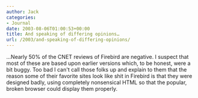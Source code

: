 ```yaml
---
author: Jack
categories:
- Journal
date: 2003-08-06T01:00:53+00:00
title: And speaking of differing opinions…
url: /2003/and-speaking-of-differing-opinions/
---
```


&#8230;Nearly 50% of the CNET reviews of Firebird are negative. I suspect that most of these are based upon earlier versions which, to be honest, were a bit buggy. Too bad I can't call those folks up and explain to them that the reason some of their favorite sites look like shit in Firebird is that they were designed badly, using completely nonsensical HTML so that the popular, broken browser could display them properly.